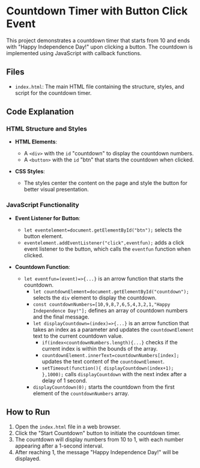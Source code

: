 # Countdown Timer with Button Click Event

This project demonstrates a countdown timer that starts from 10 and ends with "Happy Independence Day!" upon clicking a button. The countdown is implemented using JavaScript with callback functions.

## Files

- `index.html`: The main HTML file containing the structure, styles, and script for the countdown timer.

## Code Explanation

### HTML Structure and Styles

- **HTML Elements**:
  - A `<div>` with the `id` "countdown" to display the countdown numbers.
  - A `<button>` with the `id` "btn" that starts the countdown when clicked.

- **CSS Styles**:
  - The styles center the content on the page and style the button for better visual presentation.

### JavaScript Functionality

- **Event Listener for Button**:
  - `let eventelement=document.getElementById("btn");` selects the button element.
  - `eventelement.addEventListener("click",eventfun);` adds a click event listener to the button, which calls the `eventfun` function when clicked.

- **Countdown Function**:
  - `let eventfun=(event)=>{...}` is an arrow function that starts the countdown.
    - `let countdownElement=document.getElementById("countdown");` selects the `div` element to display the countdown.
    - `const countdownNumbers=[10,9,8,7,6,5,4,3,2,1,"Happy Independence Day!"];` defines an array of countdown numbers and the final message.
    - `let displayCountdown=(index)=>{...}` is an arrow function that takes an index as a parameter and updates the `countdownElement` text to the current countdown value.
      - `if(index<countdownNumbers.length){...}` checks if the current index is within the bounds of the array.
      - `countdownElement.innerText=countdownNumbers[index];` updates the text content of the `countdownElement`.
      - `setTimeout(function(){ displayCountdown(index+1); },1000);` calls `displayCountdown` with the next index after a delay of 1 second.
    - `displayCountdown(0);` starts the countdown from the first element of the `countdownNumbers` array.

## How to Run

1. Open the `index.html` file in a web browser.
2. Click the "Start Countdown" button to initiate the countdown timer.
3. The countdown will display numbers from 10 to 1, with each number appearing after a 1-second interval.
4. After reaching 1, the message "Happy Independence Day!" will be displayed.
